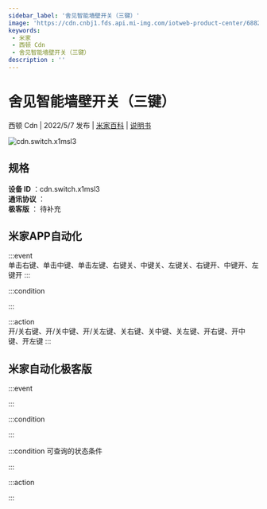 ```yaml
---
sidebar_label: '舍见智能墙壁开关（三键）'
image: 'https://cdn.cnbj1.fds.api.mi-img.com/iotweb-product-center/6882139d091bc788e3b62be5afb876b8_1648871251504.png?GalaxyAccessKeyId=AKVGLQWBOVIRQ3XLEW&Expires=9223372036854775807&Signature=wRKDgOse+YRj5u9/qSQquhKORTo='
keywords: 
 - 米家
 - 西顿 Cdn
 - 舍见智能墙壁开关（三键）
description : ''
---
```

# 舍见智能墙壁开关（三键）

西顿 Cdn | 2022/5/7 发布 | [米家百科](https://home.mi.com/webapp/content/baike/product/index.html?model=cdn.switch.x1msl3) | [说明书](https://home.mi.com/views/introduction.html?model=cdn.switch.x1msl3&region=cn)

![cdn.switch.x1msl3](https://cdn.cnbj1.fds.api.mi-img.com/iotweb-product-center/6882139d091bc788e3b62be5afb876b8_1648871251504.png?GalaxyAccessKeyId=AKVGLQWBOVIRQ3XLEW&Expires=9223372036854775807&Signature=wRKDgOse+YRj5u9/qSQquhKORTo=)

## 规格  
> 
**设备 ID** ：cdn.switch.x1msl3  
**通讯协议** ：  
**极客版**  ： 待补充 


## 米家APP自动化  

:::event  
单击右键、单击中键、单击左键、右键关、中键关、左键关、右键开、中键开、左键开
:::

:::condition  

:::

:::action   
开/关右键、开/关中键、开/关左键、关右键、关中键、关左键、开右键、开中键、开左键
:::

## 米家自动化极客版  

:::event  

:::

:::condition  

:::

:::condition 可查询的状态条件  

:::

:::action  

:::

        
